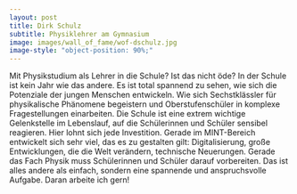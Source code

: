 ```yaml
---
layout: post
title: Dirk Schulz
subtitle: Physiklehrer am Gymnasium
image: images/wall_of_fame/wof-dschulz.jpg
image-style: "object-position: 90%;"
---
```


Mit Physikstudium als Lehrer in die Schule? Ist das nicht öde? 
In der Schule ist kein Jahr wie das andere. Es ist total spannend zu sehen, wie sich die
Potenziale der jungen Menschen entwickeln. Wie sich Sechstklässler für physikalische Phänomene begeistern
und Oberstufenschüler in komplexe Fragestellungen einarbeiten. 
Die Schule ist eine extrem wichtige Gelenkstelle im Lebenslauf, auf die Schülerinnen und Schüler sensibel reagieren. 
Hier lohnt sich jede Investition. Gerade im MINT-Bereich entwickelt sich sehr viel, das es zu gestalten gilt: Digitalisierung,
große Entwicklungen, die die Welt verändern, technische Neuerungen. Gerade das Fach Physik muss Schülerinnen
und Schüler darauf vorbereiten. Das ist alles andere als einfach, sondern eine spannende und anspruchsvolle Aufgabe. 
Daran arbeite ich gern!
